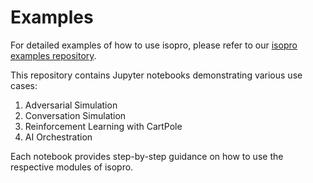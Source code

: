 # Examples

For detailed examples of how to use isopro, please refer to our [isopro examples repository](https://github.com/isoai/isopro_examples).

This repository contains Jupyter notebooks demonstrating various use cases:

1. Adversarial Simulation
2. Conversation Simulation
3. Reinforcement Learning with CartPole
4. AI Orchestration

Each notebook provides step-by-step guidance on how to use the respective modules of isopro.